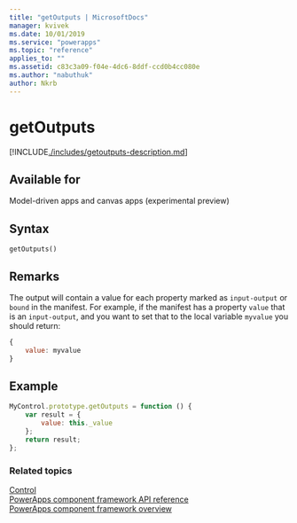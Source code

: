 ```yaml
---
title: "getOutputs | MicrosoftDocs"
manager: kvivek
ms.date: 10/01/2019
ms.service: "powerapps"
ms.topic: "reference"
applies_to: ""
ms.assetid: c83c3a09-f04e-4dc6-8ddf-ccd0b4cc080e
ms.author: "nabuthuk"
author: Nkrb
---
```

# getOutputs

[!INCLUDE[./includes/getoutputs-description.md](./includes/getoutputs-description.md)]

## Available for 

Model-driven apps and canvas apps (experimental preview)

## Syntax

`getOutputs()`

## Remarks

The output will contain a value for each property marked as `input-output` or `bound` in the manifest.
For example, if the manifest has a property `value` that is an `input-output`, and you want to set that to the local variable `myvalue` you should return:

```javascript
{
    value: myvalue
}
```

## Example

```javascript
MyControl.prototype.getOutputs = function () {
    var result = {
        value: this._value
    };
    return result;
};
```


### Related topics

[Control](../control.md)<br/>
[PowerApps component framework API reference](../../reference/index.md)<br/>
[PowerApps component framework overview](../../overview.md)